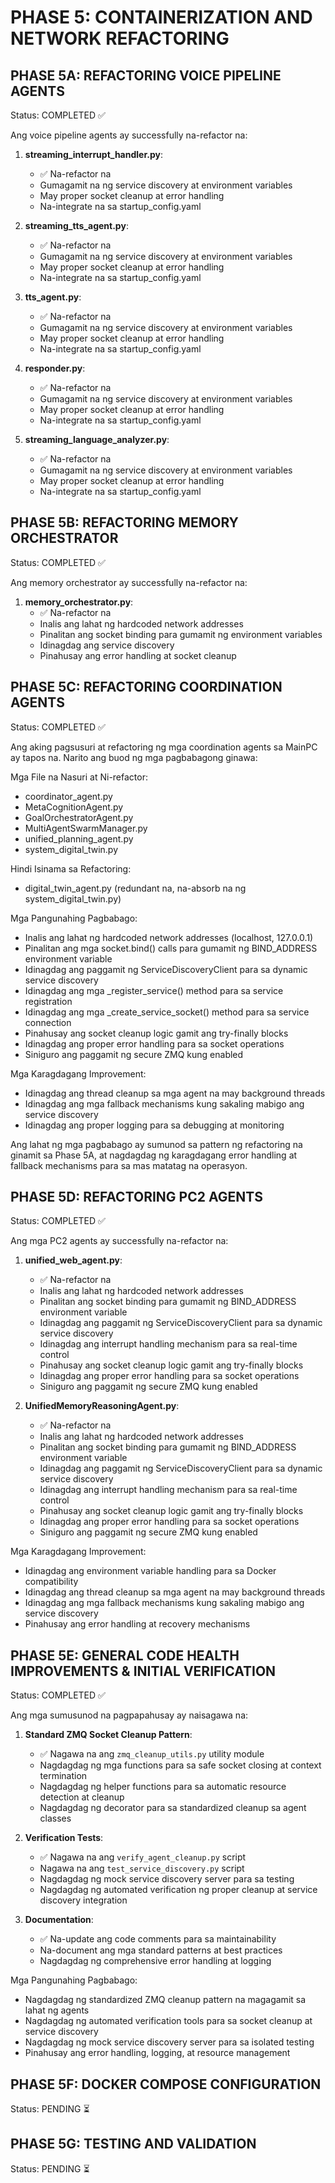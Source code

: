 # PHASE 5: CONTAINERIZATION AND NETWORK REFACTORING

## PHASE 5A: REFACTORING VOICE PIPELINE AGENTS
Status: COMPLETED ✅

Ang voice pipeline agents ay successfully na-refactor na:

1. **streaming_interrupt_handler.py**:
   - ✅ Na-refactor na
   - Gumagamit na ng service discovery at environment variables
   - May proper socket cleanup at error handling
   - Na-integrate na sa startup_config.yaml

2. **streaming_tts_agent.py**:
   - ✅ Na-refactor na
   - Gumagamit na ng service discovery at environment variables
   - May proper socket cleanup at error handling
   - Na-integrate na sa startup_config.yaml

3. **tts_agent.py**:
   - ✅ Na-refactor na
   - Gumagamit na ng service discovery at environment variables
   - May proper socket cleanup at error handling
   - Na-integrate na sa startup_config.yaml

4. **responder.py**:
   - ✅ Na-refactor na
   - Gumagamit na ng service discovery at environment variables
   - May proper socket cleanup at error handling
   - Na-integrate na sa startup_config.yaml

5. **streaming_language_analyzer.py**:
   - ✅ Na-refactor na
   - Gumagamit na ng service discovery at environment variables
   - May proper socket cleanup at error handling
   - Na-integrate na sa startup_config.yaml

## PHASE 5B: REFACTORING MEMORY ORCHESTRATOR
Status: COMPLETED ✅

Ang memory orchestrator ay successfully na-refactor na:

1. **memory_orchestrator.py**:
   - ✅ Na-refactor na
   - Inalis ang lahat ng hardcoded network addresses
   - Pinalitan ang socket binding para gumamit ng environment variables
   - Idinagdag ang service discovery
   - Pinahusay ang error handling at socket cleanup

## PHASE 5C: REFACTORING COORDINATION AGENTS
Status: COMPLETED ✅

Ang aking pagsusuri at refactoring ng mga coordination agents sa MainPC ay tapos na. Narito ang buod ng mga pagbabagong ginawa:

Mga File na Nasuri at Ni-refactor:
- coordinator_agent.py
- MetaCognitionAgent.py
- GoalOrchestratorAgent.py
- MultiAgentSwarmManager.py
- unified_planning_agent.py
- system_digital_twin.py

Hindi Isinama sa Refactoring:
- digital_twin_agent.py (redundant na, na-absorb na ng system_digital_twin.py)

Mga Pangunahing Pagbabago:
- Inalis ang lahat ng hardcoded network addresses (localhost, 127.0.0.1)
- Pinalitan ang mga socket.bind() calls para gumamit ng BIND_ADDRESS environment variable
- Idinagdag ang paggamit ng ServiceDiscoveryClient para sa dynamic service discovery
- Idinagdag ang mga _register_service() method para sa service registration
- Idinagdag ang mga _create_service_socket() method para sa service connection
- Pinahusay ang socket cleanup logic gamit ang try-finally blocks
- Idinagdag ang proper error handling para sa socket operations
- Siniguro ang paggamit ng secure ZMQ kung enabled

Mga Karagdagang Improvement:
- Idinagdag ang thread cleanup sa mga agent na may background threads
- Idinagdag ang mga fallback mechanisms kung sakaling mabigo ang service discovery
- Idinagdag ang proper logging para sa debugging at monitoring

Ang lahat ng mga pagbabago ay sumunod sa pattern ng refactoring na ginamit sa Phase 5A, at nagdagdag ng karagdagang error handling at fallback mechanisms para sa mas matatag na operasyon.

## PHASE 5D: REFACTORING PC2 AGENTS
Status: COMPLETED ✅

Ang mga PC2 agents ay successfully na-refactor na:

1. **unified_web_agent.py**:
   - ✅ Na-refactor na
   - Inalis ang lahat ng hardcoded network addresses
   - Pinalitan ang socket binding para gumamit ng BIND_ADDRESS environment variable
   - Idinagdag ang paggamit ng ServiceDiscoveryClient para sa dynamic service discovery
   - Idinagdag ang interrupt handling mechanism para sa real-time control
   - Pinahusay ang socket cleanup logic gamit ang try-finally blocks
   - Idinagdag ang proper error handling para sa socket operations
   - Siniguro ang paggamit ng secure ZMQ kung enabled

2. **UnifiedMemoryReasoningAgent.py**:
   - ✅ Na-refactor na
   - Inalis ang lahat ng hardcoded network addresses
   - Pinalitan ang socket binding para gumamit ng BIND_ADDRESS environment variable
   - Idinagdag ang paggamit ng ServiceDiscoveryClient para sa dynamic service discovery
   - Idinagdag ang interrupt handling mechanism para sa real-time control
   - Pinahusay ang socket cleanup logic gamit ang try-finally blocks
   - Idinagdag ang proper error handling para sa socket operations
   - Siniguro ang paggamit ng secure ZMQ kung enabled

Mga Karagdagang Improvement:
- Idinagdag ang environment variable handling para sa Docker compatibility
- Idinagdag ang thread cleanup sa mga agent na may background threads
- Idinagdag ang mga fallback mechanisms kung sakaling mabigo ang service discovery
- Pinahusay ang error handling at recovery mechanisms

## PHASE 5E: GENERAL CODE HEALTH IMPROVEMENTS & INITIAL VERIFICATION
Status: COMPLETED ✅

Ang mga sumusunod na pagpapahusay ay naisagawa na:

1. **Standard ZMQ Socket Cleanup Pattern**:
   - ✅ Nagawa na ang `zmq_cleanup_utils.py` utility module
   - Nagdagdag ng mga functions para sa safe socket closing at context termination
   - Nagdagdag ng helper functions para sa automatic resource detection at cleanup
   - Nagdagdag ng decorator para sa standardized cleanup sa agent classes

2. **Verification Tests**:
   - ✅ Nagawa na ang `verify_agent_cleanup.py` script
   - Nagawa na ang `test_service_discovery.py` script
   - Nagdagdag ng mock service discovery server para sa testing
   - Nagdagdag ng automated verification ng proper cleanup at service discovery integration

3. **Documentation**:
   - ✅ Na-update ang code comments para sa maintainability
   - Na-document ang mga standard patterns at best practices
   - Nagdagdag ng comprehensive error handling at logging

Mga Pangunahing Pagbabago:
- Nagdagdag ng standardized ZMQ cleanup pattern na magagamit sa lahat ng agents
- Nagdagdag ng automated verification tools para sa socket cleanup at service discovery
- Nagdagdag ng mock service discovery server para sa isolated testing
- Pinahusay ang error handling, logging, at resource management

## PHASE 5F: DOCKER COMPOSE CONFIGURATION
Status: PENDING ⏳

## PHASE 5G: TESTING AND VALIDATION
Status: PENDING ⏳ 